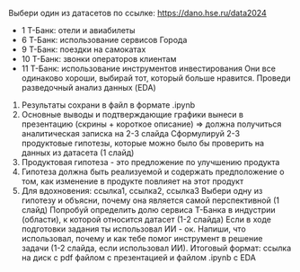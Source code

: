 Выбери один из датасетов по ссылке: https://dano.hse.ru/data2024
- 1 Т-Банк: отели и авиабилеты
- 6 Т-Банк: использование сервисов Города
- 9 Т-Банк: поездки на самокатах
- 10 Т-Банк: звонки операторов клиентам
- 11 Т-Банк: использование инструментов инвестирования
Они все одинаково хороши, выбирай тот, который больше нравится.
Проведи разведочный анализ данных (EDA)
1. Результаты сохрани в файл в формате .ipynb
2. Основные выводы и подтверждающие графики вынеси в презентацию (скрины + короткое описание) => должна получиться аналитическая записка на 2-3 слайда
Сформулируй 2-3 продуктовые гипотезы, которые можно было бы проверить на данных из датасета (1 слайд)
1. Продуктовая гипотеза - это предложение по улучшению продукта
2. Гипотеза должна быть реализуемой и содержать предположение о том, как изменение в продукте повлияет на этот продукт
3. Для вдохновения: ссылка1, ссылка2, ссылка3
Выбери одну из гипотезу и объясни, почему она является самой перспективной (1 слайд)
Попробуй определить долю сервиса Т-Банка в индустрии (области), к которой относится датасет (1-2 слайда)
Если в ходе подготовки задания ты использовал ИИ - ок. Напиши, что использовал, почему и как тебе помог инструмент в решение задачи (1-2 слайда, если использовал ИИ).
Итоговый формат: ссылка на диск с pdf файлом с презентацией и файлом .ipynb с EDA
